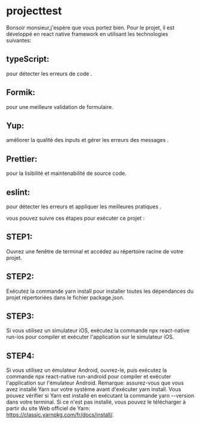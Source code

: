 # projecttest
Bonsoir monsieur,j'espère que vous portez bien. Pour le projet, il est développé en react native framework en utilisant les technologies suivantes:
## typeScript:  
pour détecter les erreurs de code .
##  Formik: 
pour une meilleure validation de formulaire. 
##  Yup: 
améliorer la qualité des inputs et gérer les erreurs des messages .
##  Prettier:
pour la lisibilité et maintenabilité de source code.
##  eslint: 
pour détecter les erreurs et appliquer les meilleures pratiques .

vous pouvez suivre ces étapes pour exécuter ce projet :
##  STEP1: 
Ouvrez une fenêtre de terminal et accédez au répertoire racine de votre projet.
##  STEP2: 
Exécutez la commande yarn install pour installer toutes les dépendances du projet répertoriées dans le fichier package.json.
##  STEP3: 
Si vous utilisez un simulateur iOS, exécutez la commande npx react-native run-ios pour compiler et exécuter l'application sur le simulateur iOS.
##  STEP4: 
Si vous utilisez un émulateur Android, ouvrez-le, puis exécutez la commande npx react-native run-android pour compiler et exécuter l'application sur l'émulateur Android.
Remarque: assurez-vous que vous avez installé Yarn sur votre système avant d'exécuter yarn install. Vous pouvez vérifier si Yarn est installé en exécutant la commande yarn --version dans votre terminal. Si ce n'est pas installé, vous pouvez le télécharger à partir du site Web officiel de Yarn: https://classic.yarnpkg.com/fr/docs/install/.
